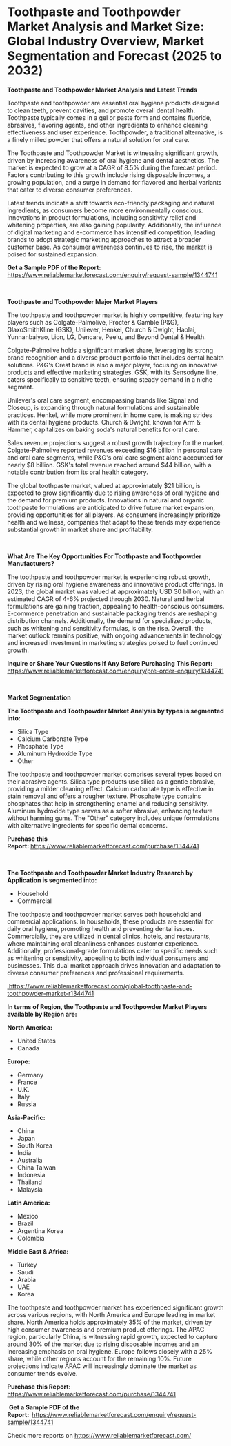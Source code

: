 <p><h1>Toothpaste and Toothpowder Market Analysis and Market Size: Global Industry Overview, Market Segmentation and Forecast (2025 to 2032)</h1></p><p><strong>Toothpaste and Toothpowder Market Analysis and Latest Trends</strong></p>
<p><p>Toothpaste and toothpowder are essential oral hygiene products designed to clean teeth, prevent cavities, and promote overall dental health. Toothpaste typically comes in a gel or paste form and contains fluoride, abrasives, flavoring agents, and other ingredients to enhance cleaning effectiveness and user experience. Toothpowder, a traditional alternative, is a finely milled powder that offers a natural solution for oral care.</p><p>The Toothpaste and Toothpowder Market is witnessing significant growth, driven by increasing awareness of oral hygiene and dental aesthetics. The market is expected to grow at a CAGR of 8.5% during the forecast period. Factors contributing to this growth include rising disposable incomes, a growing population, and a surge in demand for flavored and herbal variants that cater to diverse consumer preferences.</p><p>Latest trends indicate a shift towards eco-friendly packaging and natural ingredients, as consumers become more environmentally conscious. Innovations in product formulations, including sensitivity relief and whitening properties, are also gaining popularity. Additionally, the influence of digital marketing and e-commerce has intensified competition, leading brands to adopt strategic marketing approaches to attract a broader customer base. As consumer awareness continues to rise, the market is poised for sustained expansion.</p></p>
<p><strong>Get a Sample PDF of the Report:&nbsp;</strong> <a href="https://www.reliablemarketforecast.com/enquiry/request-sample/1344741?utm_campaign=1996&utm_medium=2&utm_source=Github&utm_content=ia&utm_term=09022025&utm_id=toothpaste-and-toothpowder">https://www.reliablemarketforecast.com/enquiry/request-sample/1344741</a></p>
<p>&nbsp;</p>
<p><strong>Toothpaste and Toothpowder Major Market Players</strong></p>
<p><p>The toothpaste and toothpowder market is highly competitive, featuring key players such as Colgate-Palmolive, Procter & Gamble (P&G), GlaxoSmithKline (GSK), Unilever, Henkel, Church & Dwight, Haolai, Yunnanbaiyao, Lion, LG, Dencare, Peelu, and Beyond Dental & Health.</p><p>Colgate-Palmolive holds a significant market share, leveraging its strong brand recognition and a diverse product portfolio that includes dental health solutions. P&G's Crest brand is also a major player, focusing on innovative products and effective marketing strategies. GSK, with its Sensodyne line, caters specifically to sensitive teeth, ensuring steady demand in a niche segment.</p><p>Unilever's oral care segment, encompassing brands like Signal and Closeup, is expanding through natural formulations and sustainable practices. Henkel, while more prominent in home care, is making strides with its dental hygiene products. Church & Dwight, known for Arm & Hammer, capitalizes on baking soda's natural benefits for oral care.</p><p>Sales revenue projections suggest a robust growth trajectory for the market. Colgate-Palmolive reported revenues exceeding $16 billion in personal care and oral care segments, while P&G's oral care segment alone accounted for nearly $8 billion. GSK's total revenue reached around $44 billion, with a notable contribution from its oral health category.</p><p>The global toothpaste market, valued at approximately $21 billion, is expected to grow significantly due to rising awareness of oral hygiene and the demand for premium products. Innovations in natural and organic toothpaste formulations are anticipated to drive future market expansion, providing opportunities for all players. As consumers increasingly prioritize health and wellness, companies that adapt to these trends may experience substantial growth in market share and profitability.</p></p>
<p>&nbsp;</p>
<p><strong>What Are The Key Opportunities For Toothpaste and Toothpowder Manufacturers?</strong></p>
<p><p>The toothpaste and toothpowder market is experiencing robust growth, driven by rising oral hygiene awareness and innovative product offerings. In 2023, the global market was valued at approximately USD 30 billion, with an estimated CAGR of 4-6% projected through 2030. Natural and herbal formulations are gaining traction, appealing to health-conscious consumers. E-commerce penetration and sustainable packaging trends are reshaping distribution channels. Additionally, the demand for specialized products, such as whitening and sensitivity formulas, is on the rise. Overall, the market outlook remains positive, with ongoing advancements in technology and increased investment in marketing strategies poised to fuel continued growth.</p></p>
<p><strong>Inquire or Share Your Questions If Any Before Purchasing This Report:</strong> <a href="https://www.reliablemarketforecast.com/enquiry/pre-order-enquiry/1344741?utm_campaign=1996&utm_medium=2&utm_source=Github&utm_content=ia&utm_term=09022025&utm_id=toothpaste-and-toothpowder">https://www.reliablemarketforecast.com/enquiry/pre-order-enquiry/1344741</a></p>
<p>&nbsp;</p>
<p><strong>Market Segmentation</strong></p>
<p><strong>The Toothpaste and Toothpowder Market Analysis by types is segmented into:</strong></p>
<p><ul><li>Silica Type</li><li>Calcium Carbonate Type</li><li>Phosphate Type</li><li>Aluminum Hydroxide Type</li><li>Other</li></ul></p>
<p><p>The toothpaste and toothpowder market comprises several types based on their abrasive agents. Silica type products use silica as a gentle abrasive, providing a milder cleaning effect. Calcium carbonate type is effective in stain removal and offers a rougher texture. Phosphate type contains phosphates that help in strengthening enamel and reducing sensitivity. Aluminum hydroxide type serves as a softer abrasive, enhancing texture without harming gums. The "Other" category includes unique formulations with alternative ingredients for specific dental concerns.</p></p>
<p><strong>Purchase this Report:&nbsp;</strong><a href="https://www.reliablemarketforecast.com/purchase/1344741?utm_campaign=1996&utm_medium=2&utm_source=Github&utm_content=ia&utm_term=09022025&utm_id=toothpaste-and-toothpowder">https://www.reliablemarketforecast.com/purchase/1344741</a></p>
<p>&nbsp;</p>
<p><strong>The Toothpaste and Toothpowder Market Industry Research by Application is segmented into:</strong></p>
<p><ul><li>Household</li><li>Commercial</li></ul></p>
<p><p>The toothpaste and toothpowder market serves both household and commercial applications. In households, these products are essential for daily oral hygiene, promoting health and preventing dental issues. Commercially, they are utilized in dental clinics, hotels, and restaurants, where maintaining oral cleanliness enhances customer experience. Additionally, professional-grade formulations cater to specific needs such as whitening or sensitivity, appealing to both individual consumers and businesses. This dual market approach drives innovation and adaptation to diverse consumer preferences and professional requirements.</p></p>
<p><a href="https://www.reliablemarketforecast.com/global-toothpaste-and-toothpowder-market-r1344741?utm_campaign=1996&utm_medium=2&utm_source=Github&utm_content=ia&utm_term=09022025&utm_id=toothpaste-and-toothpowder">&nbsp;https://www.reliablemarketforecast.com/global-toothpaste-and-toothpowder-market-r1344741</a></p>
<p><strong>In terms of Region, the Toothpaste and Toothpowder Market Players available by Region are:</strong></p>
<p>
    <p> <strong> North America: </strong>
        <ul>
            <li>United States</li>
            <li>Canada</li>
        </ul>
        </p> 
    <p> <strong> Europe: </strong>
        <ul>
            <li>Germany</li>
            <li>France</li>
            <li>U.K.</li>
            <li>Italy</li>
            <li>Russia</li>
        </ul>
        </p> 
    <p> <strong> Asia-Pacific: </strong>
        <ul>
            <li>China</li>
            <li>Japan</li>
            <li>South Korea</li>
            <li>India</li>
            <li>Australia</li>
            <li>China Taiwan</li>
            <li>Indonesia</li>
            <li>Thailand</li>
            <li>Malaysia</li>
        </ul>
        </p> 
    <p> <strong> Latin America: </strong>
        <ul>
            <li>Mexico</li>
            <li>Brazil</li>
            <li>Argentina Korea</li>
            <li>Colombia</li>
        </ul>
        </p> 
    <p> <strong> Middle East & Africa: </strong>
        <ul>
            <li>Turkey</li>
            <li>Saudi</li>
            <li>Arabia</li>
            <li>UAE</li>
            <li>Korea</li>
        </ul>
    </p>
    </p>
<p><p>The toothpaste and toothpowder market has experienced significant growth across various regions, with North America and Europe leading in market share. North America holds approximately 35% of the market, driven by high consumer awareness and premium product offerings. The APAC region, particularly China, is witnessing rapid growth, expected to capture around 30% of the market due to rising disposable incomes and an increasing emphasis on oral hygiene. Europe follows closely with a 25% share, while other regions account for the remaining 10%. Future projections indicate APAC will increasingly dominate the market as consumer trends evolve.</p></p>
<p><strong>Purchase this Report: </strong><a href="https://www.reliablemarketforecast.com/purchase/1344741?utm_campaign=1996&utm_medium=2&utm_source=Github&utm_content=ia&utm_term=09022025&utm_id=toothpaste-and-toothpowder">https://www.reliablemarketforecast.com/purchase/1344741</a></p>
<p>&nbsp;<strong>Get a Sample PDF of the Report:&nbsp;&nbsp;</strong><a href="https://www.reliablemarketforecast.com/enquiry/request-sample/1344741?utm_campaign=1996&utm_medium=2&utm_source=Github&utm_content=ia&utm_term=09022025&utm_id=toothpaste-and-toothpowder">https://www.reliablemarketforecast.com/enquiry/request-sample/1344741</a></p>
<p><strong></strong></p>
<p>Check more reports on <a href="https://www.reliablemarketforecast.com/?utm_campaign=1996&utm_medium=2&utm_source=Github&utm_content=ia&utm_term=09022025&utm_id=toothpaste-and-toothpowder">https://www.reliablemarketforecast.com/</a></p>